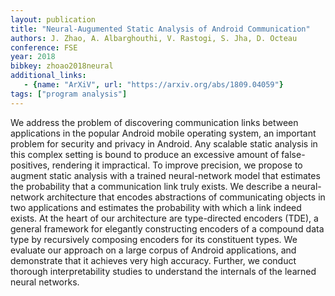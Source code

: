 ```yaml
---
layout: publication
title: "Neural-Augumented Static Analysis of Android Communication"
authors: J. Zhao, A. Albarghouthi, V. Rastogi, S. Jha, D. Octeau
conference: FSE
year: 2018
bibkey: zhoao2018neural
additional_links:
   - {name: "ArXiV", url: "https://arxiv.org/abs/1809.04059"}
tags: ["program analysis"]
---
```

We address the problem of discovering communication links between applications in the popular Android mobile operating system, an important problem for security and privacy in Android. Any scalable static analysis in this complex setting is bound to produce an excessive amount of false-positives, rendering it impractical. To improve precision, we propose to augment static analysis with a trained neural-network model that estimates the probability that a communication link truly exists. We describe a neural-network architecture that encodes abstractions of communicating objects in two applications and estimates the probability with which a link indeed exists. At the heart of our architecture are type-directed encoders (TDE), a general framework for elegantly constructing encoders of a compound data type by recursively composing encoders for its constituent types. We evaluate our approach on a large corpus of Android applications, and demonstrate that it achieves very high accuracy. Further, we conduct thorough interpretability studies to understand the internals of the learned neural networks. 
